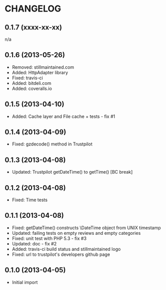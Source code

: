 CHANGELOG
=========

0.1.7 (xxxx-xx-xx)
------------------

n/a


0.1.6 (2013-05-26)
------------------

* Removed: stillmaintained.com
* Added: HttpAdapter library
* Fixed: travis-ci
* Added: bitdeli.com
* Added: coveralls.io


0.1.5 (2013-04-10)
------------------

* Added: Cache layer and File cache + tests - fix #1


0.1.4 (2013-04-09)
------------------

* Fixed: gzdecode() method in Trustpilot


0.1.3 (2013-04-08)
------------------

* Updated: Trustpilot getDateTime() to getTime() [BC break]


0.1.2 (2013-04-08)
------------------

* Fixed: Time tests


0.1.1 (2013-04-08)
------------------

* Fixed: getDateTime() constructs \DateTime object from UNIX timestamp
* Updated: failing tests on empty reviews and empty categories
* Fixed: unit test with PHP 5.3 - fix #3
* Updated: doc - fix #2
* Added: travis-ci build status and stillmaintained logo
* Fixed: url to trustpilot's developers github page


0.1.0 (2013-04-05)
------------------

* Initial import
